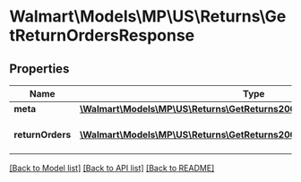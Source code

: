 # Walmart\Models\MP\US\Returns\GetReturnOrdersResponse

## Properties

Name | Type | Description | Notes
------------ | ------------- | ------------- | -------------
**meta** | [**\Walmart\Models\MP\US\Returns\GetReturns200ResponseMeta**](GetReturns200ResponseMeta.md) |  |
**returnOrders** | [**\Walmart\Models\MP\US\Returns\GetReturns200ResponseReturnOrdersInner[]**](GetReturns200ResponseReturnOrdersInner.md) | List of returns for the seller. |


[[Back to Model list]](./) [[Back to API list]](../../../../../README.md#supported-apis) [[Back to README]](../../../../../README.md)
